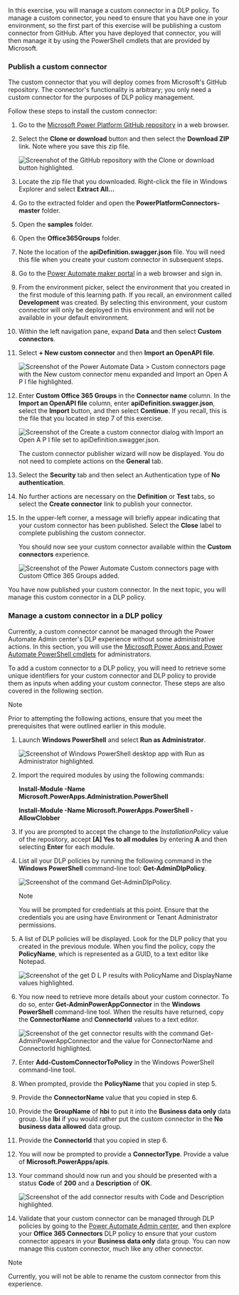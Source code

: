 In this exercise, you will manage a custom connector in a DLP
policy. To manage a custom connector, you need to ensure that you have one
in your environment, so the first part of this exercise will be
publishing a custom connector from GitHub. After you have deployed that connector,
you will then manage it by using the PowerShell cmdlets that are provided by Microsoft.

### Publish a custom connector

The custom connector that you will deploy comes from Microsoft's
GitHub repository. The connector's functionality is arbitrary; you only need a custom connector for the purposes of DLP policy management.

Follow these steps to install the custom connector:

1. Go to the [Microsoft Power Platform GitHub repository](https://github.com/microsoft/PowerPlatformConnectors/?azure-portal=true) in a web browser.

2. Select the **Clone or download** button and then select the **Download ZIP** link. Note where you save this zip file.

    ![Screenshot of the GitHub repository with the Clone or download button highlighted.](../media/8-clone.png)

3. Locate the zip file that you downloaded. Right-click the file in Windows Explorer and select **Extract All...**

4. Go to the extracted folder and open the **PowerPlatformConnectors-master** folder.

5. Open the **samples** folder.

6. Open the **Office365Groups** folder.

7. Note the location of the **apiDefinition.swagger.json** file. You will need this file when you create your custom connector in subsequent steps.

8. Go to the [Power Automate maker portal](https://flow.microsoft.com/?azure-portal=true) in a web browser and sign in.

9. From the environment picker, select the environment that you created in the first module of this learning path. If you recall, an environment called **Development** was created. By selecting this environment, your custom connector will only be deployed in this environment and will not be available in your default environment.

10. Within the left navigation pane, expand **Data** and then select **Custom connectors**.

11. Select **+ New custom connector** and then **Import an OpenAPI file**.

    ![Screenshot of the Power Automate Data > Custom connectors page with the New custom connector menu expanded and Import an Open A P I file highlighted.](../media/9-new-connector.png)

12. Enter **Custom Office 365 Groups** in the **Connector name** column. In the **Import an OpenAPI file** column, enter **apiDefinition.swagger.json**, select the **Import** button, and then select **Continue**. If you recall, this is the file that you located in step 7 of this exercise.

    ![Screenshot of the Create a custom connector dialog with Import an Open A P I file set to apiDefinition.swagger.json.](../media/10-import.png)

    The custom connector publisher wizard will now be displayed. You do not need to complete actions on the **General** tab.

13. Select the **Security** tab and then select an Authentication type of **No authentication**.

14. No further actions are necessary on the **Definition** or **Test** tabs, so select the **Create connector** link to publish your  connector.

15. In the upper-left corner, a message will briefly appear indicating that your custom connector has been published. Select the **Close** label to complete publishing the custom connector.

    You should now see your custom connector available within the **Custom connectors** experience.

    ![Screenshot of the Power Automate Custom connectors page with Custom Office 365 Groups added.](../media/11-custom-connectors.png)

You have now published your custom connector. In the next topic, you will manage this custom connector in a DLP policy.

### Manage a custom connector in a DLP policy

Currently, a custom connector cannot be managed through the Power Automate Admin center's DLP experience without some administrative actions. In this section, you will use the [Microsoft Power Apps and Power Automate PowerShell cmdlets](https://docs.microsoft.com/power-platform/admin/powerapps-powershell/?azure-portal=true) for administrators.

To add a custom connector to a DLP policy, you will need to retrieve some
unique identifiers for your custom connector and DLP policy
to provide them as inputs when adding your
custom connector. These steps are also covered in the following section.

> [!NOTE]
> Prior to attempting the following actions, ensure that you meet the prerequisites that were outlined earlier in this module.

1. Launch **Windows PowerShell** and select **Run as Administrator**.

    ![Screenshot of Windows PowerShell desktop app with Run as Administrator highlighted.](../media/12-powershell.png)

2. Import the required modules by using the following commands:

    **Install-Module -Name Microsoft.PowerApps.Administration.PowerShell**

    **Install-Module -Name Microsoft.PowerApps.PowerShell -AllowClobber**

3. If you are prompted to accept the change to the *InstallationPolicy* value of the repository, accept **[A] Yes to all modules** by entering **A** and then selecting **Enter** for each module.

4. List all your DLP policies by running the following command in the **Windows PowerShell** command-line tool: **Get-AdminDlpPolicy**.

    ![Screenshot of the command Get-AdminDlpPolicy.](../media/12a-command.png)

    > [!NOTE]
    > You will be prompted for credentials at this point. Ensure that the credentials you are using have Environment or Tenant Administrator permissions.

5. A list of DLP policies will be displayed. Look for the DLP policy that you created in the previous module. When you find the policy, copy the **PolicyName**, which is represented as a GUID, to a text editor like Notepad.

    ![Screenshot of the get D L P results with PolicyName and DisplayName values highlighted.](../media/13-get-dlp.png)

6. You now need to retrieve more details about your custom connector. To do so, enter **Get-AdminPowerAppConnector** in the **Windows PowerShell** command-line tool. When the results have returned, copy the **ConnectorName** and **ConnectorId** values to a text editor.

    ![Screenshot of the get connector results with the command Get-AdminPowerAppConnector and the value for ConnectorName and ConnectorId highlighted.](../media/14-get-connector.png)

7. Enter **Add-CustomConnectorToPolicy** in the Windows PowerShell command-line tool.

8. When prompted, provide the **PolicyName** that you copied in step 5.

9. Provide the **ConnectorName** value that you copied in step 6.

10. Provide the **GroupName** of **hbi** to put it into the **Business data only** data group. Use **lbi** if you would rather put the custom connector in the **No business data allowed** data group.

11. Provide the **ConnectorId** that you copied in step 6.

12. You will now be prompted to provide a **ConnectorType**. Provide a value of **Microsoft.PowerApps/apis**.

13. Your command should now run and you should be presented with a status **Code** of **200** and a **Description** of **OK**.

    ![Screenshot of the add connector results with Code and Description highlighted.](../media/15-add-connector.png)

14. Validate that your custom connector can be managed through DLP policies by going to the [Power Automate Admin center](https://admin.flow.microsoft.com/apiPolicies/?azure-portal=true), and then explore your **Office 365 Connectors** DLP policy to ensure that your custom connector appears in your **Business data only** data group. You can now manage this custom connector, much like any other connector.

> [!NOTE]
> Currently, you will not be able to rename the custom connector from this experience.
